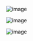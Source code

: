 
![image](https://github.com/user-attachments/assets/b908ddc9-3ba9-44a8-8ada-f435593531ce)



![image](https://github.com/user-attachments/assets/221dd7bf-54c1-4b96-8904-10d93532b584)



![image](https://github.com/user-attachments/assets/1cc25efd-d021-4b12-ba64-403333e03533)


